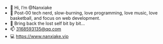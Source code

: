 - 👋 Hi, I’m @Nanxiake
- 🌱 Post-00 tech nerd, slow-burning, love programming, love music, love basketball, and focus on web development.
- 👀 Bring back the lost self bit by bit...
- 📫 3168593135@qq.com
- 💻 https://www.nanxiake.vip
